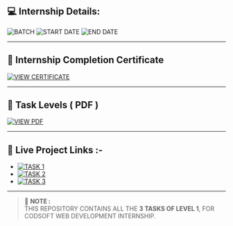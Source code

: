 ## 💻 Internship Details:

![BATCH](https://img.shields.io/badge/BATCH-AUGUST%202025%20(B44)-blue?style=for-the-badge)
![START DATE](https://img.shields.io/badge/START%20DATE-05%20AUGUST%202025-green?style=for-the-badge)
![END DATE](https://img.shields.io/badge/END%20DATE-05%20SEPTEMBER%202025-red?style=for-the-badge)

---

## 📸 Internship Completion Certificate  
[![VIEW CERTIFICATE](https://img.shields.io/badge/VIEW-CERTIFICATE-purple?style=for-the-badge)](assets/certificate.png)

---

## 📄 Task Levels ( PDF )  
[![VIEW PDF](https://img.shields.io/badge/VIEW-PDF-orange?style=for-the-badge)](https://drive.google.com/file/d/1lFuM9S83TO85kGVywErYpCISmf_kW3Q9/view?usp=drive_link)

---

## 🚀 Live Project Links :-
- [![TASK 1](https://img.shields.io/badge/Task%201-Portfolio%20Portfolio-blue?style=for-the-badge)](https://ganesh-three.vercel.app/)
- [![TASK 2](https://img.shields.io/badge/Task%202-Landing%20Page-green?style=for-the-badge)](https://moviehub-demo.vercel.app/)
- [![TASK 3](https://img.shields.io/badge/Task%203-Calculator-red?style=for-the-badge)](https://calculator-sand-eight-19.vercel.app/)

---

> 📝 **NOTE :**  
> THIS REPOSITORY CONTAINS ALL THE **3 TASKS OF LEVEL 1**, FOR CODSOFT WEB DEVELOPMENT INTERNSHIP.
